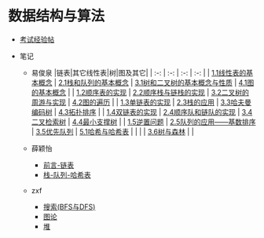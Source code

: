# 数据结构与算法

- [考试经验帖](docs/课内笔记/大二上/数据结构与算法/考试经验帖.md)
- 笔记

  - 易俊泉
|链表|其它线性表|树|图及其它|
| :-: | :-: | :-: | :-: |
| [1.1线性表的基本概念](docs/课内笔记/大二上/数据结构与算法/笔记/易俊泉/1.1线性表的基本概念.md) | [2.1栈和队列的基本概念](docs/课内笔记/大二上/数据结构与算法/笔记/易俊泉/2.1栈和队列的基本概念.md) | [3.1树和二叉树的基本概念与性质](docs/课内笔记/大二上/数据结构与算法/笔记/易俊泉/3.1树和二叉树的基本概念与性质.md) | [4.1图的基本概念](docs/课内笔记/大二上/数据结构与算法/笔记/易俊泉/4.1图的基本概念.md) |
| [1.2顺序表的实现](docs/课内笔记/大二上/数据结构与算法/笔记/易俊泉/1.2顺序表的实现.md) | [2.2顺序栈与链栈的实现](docs/课内笔记/大二上/数据结构与算法/笔记/易俊泉/2.2顺序栈与链栈的实现.md) | [3.2二叉树的周游与实现](docs/课内笔记/大二上/数据结构与算法/笔记/易俊泉/3.2二叉树的周游与实现.md) | [4.2图的遍历](docs/课内笔记/大二上/数据结构与算法/笔记/易俊泉/4.2图的遍历.md) |
| [1.3单链表的实现](docs/课内笔记/大二上/数据结构与算法/笔记/易俊泉/1.3单链表的实现.md) | [2.3栈的应用](docs/课内笔记/大二上/数据结构与算法/笔记/易俊泉/2.3栈的应用.md) | [3.3哈夫曼编码树](docs/课内笔记/大二上/数据结构与算法/笔记/易俊泉/3.3哈夫曼编码树.md) | [4.3拓扑排序](docs/课内笔记/大二上/数据结构与算法/笔记/易俊泉/4.3拓扑排序.md) |
| [1.4双链表的实现](docs/课内笔记/大二上/数据结构与算法/笔记/易俊泉/1.4双链表的实现.md) | [2.4顺序队和链队的实现](docs/课内笔记/大二上/数据结构与算法/笔记/易俊泉/2.4顺序队和链队的实现.md) | [3.4二叉检索树](docs/课内笔记/大二上/数据结构与算法/笔记/易俊泉/3.4二叉检索树.md) | [4.4最小支撑树](docs/课内笔记/大二上/数据结构与算法/笔记/易俊泉/4.4最小支撑树.md) |
| [1.5逆置问题](docs/课内笔记/大二上/数据结构与算法/笔记/易俊泉/1.5逆置问题.md) | [2.5队列的应用——基数排序](docs/课内笔记/大二上/数据结构与算法/笔记/易俊泉/2.5队列的应用——基数排序.md) | [3.5优先队列](docs/课内笔记/大二上/数据结构与算法/笔记/易俊泉/3.5优先队列.md) | [5.1哈希与哈希表](docs/课内笔记/大二上/数据结构与算法/笔记/易俊泉/5.1哈希与哈希表.md) |
| | | [3.6树与森林](docs/课内笔记/大二上/数据结构与算法/笔记/易俊泉/3.6树与森林.md) | |

  - 薛颖怡
    - [前言-链表](docs/课内笔记/大二上/数据结构与算法/笔记/薛颖怡/前言-链表.md)
    - [栈-队列-哈希表](docs/课内笔记/大二上/数据结构与算法/笔记/薛颖怡/栈-队列-哈希表.md)

  - zxf
    - [搜索(BFS与DFS)](docs/课内笔记/大二上/数据结构与算法/笔记/zxf/搜索(BFS与DFS).md)
    - [图论](docs/课内笔记/大二上/数据结构与算法/笔记/zxf/图论.md)
    - [堆](docs/课内笔记/大二上/数据结构与算法/笔记/zxf/堆.md)